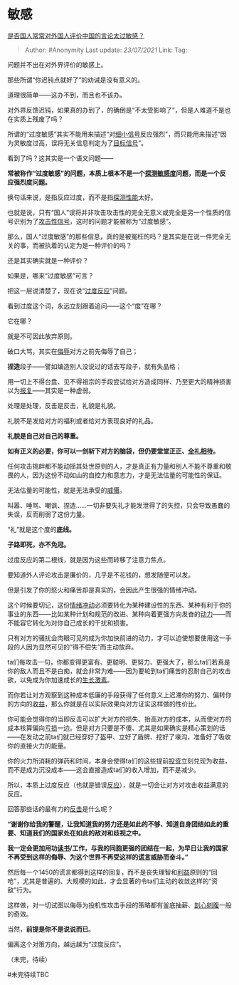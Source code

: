 # 敏感
[是否国人常常对外国人评价中国的言论太过敏感？](https://www.zhihu.com/question/283907809/answer/1865331346)

> Author: #Anonymity
> Last update: *23/07/2021* 
> Link:
> Tag:   


问题并不出在对外界评价的敏感上。

那些所谓“你迟钝点就好了”的劝诫是没有意义的。

道理很简单——这办不到，而且也不该办。

对外界反馈迟钝，如果真的办到了，的确倒是“不太受影响了”，但是人难道不是也在实质上残废了吗？

所谓的“过度敏感”其实不能用来描述“对[细小信号](https://www.zhihu.com/search?q=%E7%BB%86%E5%B0%8F%E4%BF%A1%E5%8F%B7&search_source=Entity&hybrid_search_source=Entity&hybrid_search_extra=%7B%22sourceType%22%3A%22answer%22%2C%22sourceId%22%3A1865331346%7D)反应强烈”，而只能用来描述“因为灵敏度过高，误将无关信息判定为了[目标信号](https://www.zhihu.com/search?q=%E7%9B%AE%E6%A0%87%E4%BF%A1%E5%8F%B7&search_source=Entity&hybrid_search_source=Entity&hybrid_search_extra=%7B%22sourceType%22%3A%22answer%22%2C%22sourceId%22%3A1865331346%7D)”。

看到了吗？这其实是一个语文问题——

**常被称作“过度敏感”的问题，本质上根本不是一个[探测敏感度](https://www.zhihu.com/search?q=%E6%8E%A2%E6%B5%8B%E6%95%8F%E6%84%9F%E5%BA%A6&search_source=Entity&hybrid_search_source=Entity&hybrid_search_extra=%7B%22sourceType%22%3A%22answer%22%2C%22sourceId%22%3A1865331346%7D)问题，而是一个反应强烈度问题。**

换句话来说，是指反应过度，而不是指[探测性能](https://www.zhihu.com/search?q=%E6%8E%A2%E6%B5%8B%E6%80%A7%E8%83%BD&search_source=Entity&hybrid_search_source=Entity&hybrid_search_extra=%7B%22sourceType%22%3A%22answer%22%2C%22sourceId%22%3A1865331346%7D)太好。

也就是说，只有“国人”误将并非攻击攻击性的完全无意义或完全是另一个性质的信号识别为了[攻击性信号](https://www.zhihu.com/search?q=%E6%94%BB%E5%87%BB%E6%80%A7%E4%BF%A1%E5%8F%B7&search_source=Entity&hybrid_search_source=Entity&hybrid_search_extra=%7B%22sourceType%22%3A%22answer%22%2C%22sourceId%22%3A1865331346%7D)，这时的问题才能被称为“过度敏感”。

那么，国人“过度敏感”的那些信息，真的是被冤枉的吗？是其实是在说一件完全无关的事，而被执着的认定为是一种评价的吗？

还是其实确实就是一种评价？

如果是，哪来“过度敏感”可言？

  

把这一层说清楚了，现在说“[过度反应](https://www.zhihu.com/search?q=%E8%BF%87%E5%BA%A6%E5%8F%8D%E5%BA%94&search_source=Entity&hybrid_search_source=Entity&hybrid_search_extra=%7B%22sourceType%22%3A%22answer%22%2C%22sourceId%22%3A1865331346%7D)”问题。

看到过度这个词，永远立刻跟着追问——这个“度”在哪？

它在哪？

就是不可因此放弃原则。

破口大骂，其实在[侮辱](https://www.zhihu.com/search?q=%E4%BE%AE%E8%BE%B1&search_source=Entity&hybrid_search_source=Entity&hybrid_search_extra=%7B%22sourceType%22%3A%22answer%22%2C%22sourceId%22%3A1865331346%7D)对方之前先侮辱了自己；

**捏造**段子——譬如编造别人没说过的话去写段子，就有失品格；

用一切上不得台盘、见不得祖宗的手段尝试给对方造成同样、乃至更大的精神损害以为[报复](https://www.zhihu.com/search?q=%E6%8A%A5%E5%A4%8D&search_source=Entity&hybrid_search_source=Entity&hybrid_search_extra=%7B%22sourceType%22%3A%22answer%22%2C%22sourceId%22%3A1865331346%7D)——其实是一种虚弱。

处理是处理，反击是反击，礼貌是礼貌。

礼貌不是发给对方的福利或者给对方表现良好的礼品。

**礼貌是自己对自己的尊重。**

**如有正义的必要，你可以一剑斩下对方的脑袋，但仍要堂堂正正、[全礼相待](https://www.zhihu.com/search?q=%E5%85%A8%E7%A4%BC%E7%9B%B8%E5%BE%85&search_source=Entity&hybrid_search_source=Entity&hybrid_search_extra=%7B%22sourceType%22%3A%22answer%22%2C%22sourceId%22%3A1865331346%7D)。**

任何攻击挑衅都不能动摇其处世原则的人，才是真正有力量和别人不能不尊重和敬畏的人，因为这份不动如山的自控力和意志力，才是无法估量的可能性的保证。

无法估量的可能性，就是无法承受的[威慑](https://www.zhihu.com/search?q=%E5%A8%81%E6%85%91&search_source=Entity&hybrid_search_source=Entity&hybrid_search_extra=%7B%22sourceType%22%3A%22answer%22%2C%22sourceId%22%3A1865331346%7D)。

叫嚣、唾骂、嘲讽、捏造……一切非要失礼才能发泄得了的失控，只会导致愚蠢的失误，反而削弱了这份力量。

“礼”就是这个度的**底线。**

**子路即死，亦不免冠。**

  

过度反应的第二根线，就是因为这些而转移了注意力焦点。

要知道外人评论攻击是廉价的，几乎是不花钱的，想发随便可以发。

但是引发了你的怒火和痛苦却是真实的，会因此产生很强的情绪冲动。

这个时候要切记，这份[情绪冲动](https://www.zhihu.com/search?q=%E6%83%85%E7%BB%AA%E5%86%B2%E5%8A%A8&search_source=Entity&hybrid_search_source=Entity&hybrid_search_extra=%7B%22sourceType%22%3A%22answer%22%2C%22sourceId%22%3A1865331346%7D)必须要转化为某种建设性的东西、某种有利于你的事业的东西——比如某种计划和规范的改进、某种向着更强方向发奋的[动力](https://www.zhihu.com/search?q=%E5%8A%A8%E5%8A%9B&search_source=Entity&hybrid_search_source=Entity&hybrid_search_extra=%7B%22sourceType%22%3A%22answer%22%2C%22sourceId%22%3A1865331346%7D)——而不能容它转化为对你自己成长的干扰和损害。

只有对方的骚扰会肉眼可见的成为你加快前进的动力，才可以迫使想要使用这一手段的人因为显然可见的“得不偿失”而主动放弃。

ta们每攻击一句，你都变得更富有、更聪明、更努力、更强大了，那么ta们若真是你的敌人而且不是白痴，就会非常为难——因为要轮到ta们痛苦的忍耐自己的攻击欲，以免成为你加速成长的[生长激素](https://www.zhihu.com/search?q=%E7%94%9F%E9%95%BF%E6%BF%80%E7%B4%A0&search_source=Entity&hybrid_search_source=Entity&hybrid_search_extra=%7B%22sourceType%22%3A%22answer%22%2C%22sourceId%22%3A1865331346%7D)。

而你若让对方观察到这种成本低廉的手段获得了任何意义上迟滞你的努力、偏转你的方向的[收益](https://www.zhihu.com/search?q=%E6%94%B6%E7%9B%8A&search_source=Entity&hybrid_search_source=Entity&hybrid_search_extra=%7B%22sourceType%22%3A%22answer%22%2C%22sourceId%22%3A1865331346%7D)，那么你就是在以实际效果向对方证实这样做的性价比。

你可能会觉得你的当即反击可以扩大对方的损失、抬高对方的成本，从而使对方的成本核算偏向[亏损](https://www.zhihu.com/search?q=%E4%BA%8F%E6%8D%9F&search_source=Entity&hybrid_search_source=Entity&hybrid_search_extra=%7B%22sourceType%22%3A%22answer%22%2C%22sourceId%22%3A1865331346%7D)一边。但是对方只要是不傻、尤其是如果确实是精心策划的话——在发动之前ta们就已经穿好了盔甲、立好了盾牌、挖好了壕沟，准备好了吸收你的直接火力的能量。

你的火力所消耗的弹药和时间，本身会使得ta们的这些提前[投资](https://www.zhihu.com/search?q=%E6%8A%95%E8%B5%84&search_source=Entity&hybrid_search_source=Entity&hybrid_search_extra=%7B%22sourceType%22%3A%22answer%22%2C%22sourceId%22%3A1865331346%7D)立刻兑现为收益，而不是成为沉没成本——这会直接造成ta们的收入增加，而不是减少。

所以，本质上过度反应（也就是错误[反应](https://www.zhihu.com/search?q=%E5%8F%8D%E5%BA%94&search_source=Entity&hybrid_search_source=Entity&hybrid_search_extra=%7B%22sourceType%22%3A%22answer%22%2C%22sourceId%22%3A1865331346%7D)），就是一切会让对方对攻击收益满意的反应。

回答那些话的最有力的[反击](https://www.zhihu.com/search?q=%E5%8F%8D%E5%87%BB&search_source=Entity&hybrid_search_source=Entity&hybrid_search_extra=%7B%22sourceType%22%3A%22answer%22%2C%22sourceId%22%3A1865331346%7D)是什么呢？

**“谢谢你给我的警醒，让我知道我的努力还是如此的不够、知道自身团结如此的重要、知道我们的国家处在如此的敌对和歧视之中。**

**我一定会更加用功[读书](https://www.zhihu.com/search?q=%E8%AF%BB%E4%B9%A6&search_source=Entity&hybrid_search_source=Entity&hybrid_search_extra=%7B%22sourceType%22%3A%22answer%22%2C%22sourceId%22%3A1865331346%7D)/工作，与我的同胞更强的团结在一起，为早日让我的国家不再受到这样的侮辱、为这个世界不再受这样的[谎言](https://www.zhihu.com/search?q=%E8%B0%8E%E8%A8%80&search_source=Entity&hybrid_search_source=Entity&hybrid_search_extra=%7B%22sourceType%22%3A%22answer%22%2C%22sourceId%22%3A1865331346%7D)威胁而奋斗。”**

然后每一个1450的谎言都得到这样的回复，而不是丧失理智和[利益](https://www.zhihu.com/search?q=%E5%88%A9%E7%9B%8A&search_source=Entity&hybrid_search_source=Entity&hybrid_search_extra=%7B%22sourceType%22%3A%22answer%22%2C%22sourceId%22%3A1865331346%7D)原则的“回呛”，尤其是普遍的、大规模的如此，才会显著的令ta们主动的收敛这样的“资敌”行为。

这样做，对一切试图以侮辱为投机性攻击手段的策略都有釜底抽薪、[剖心剜腹](https://www.zhihu.com/search?q=%E5%89%96%E5%BF%83%E5%89%9C%E8%85%B9&search_source=Entity&hybrid_search_source=Entity&hybrid_search_extra=%7B%22sourceType%22%3A%22answer%22%2C%22sourceId%22%3A1865331346%7D)一般的奇效。

当然，**前提是你不是说说而已**。

偏离这个对策方向，越远越为“过度反应”。

  

  

  

（未完，待续）


  


#未完待续TBC 

